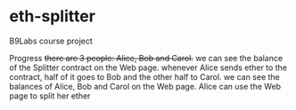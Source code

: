 # eth-splitter
B9Labs course project

Progress
~~there are 3 people: Alice, Bob and Carol.~~
we can see the balance of the Splitter contract on the Web page.
whenever Alice sends ether to the contract, half of it goes to Bob and the other half to Carol.
we can see the balances of Alice, Bob and Carol on the Web page.
Alice can use the Web page to split her ether
